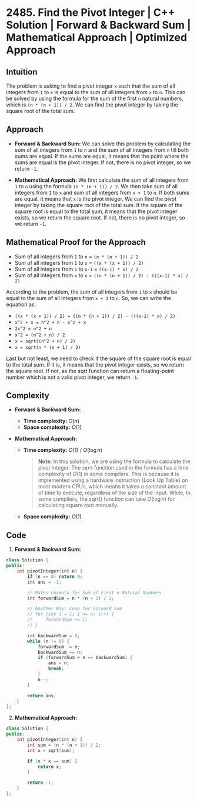 # 2485. Find the Pivot Integer | C++ Solution | Forward & Backward Sum | Mathematical Approach | Optimized Approach

## Intuition

The problem is asking to find a pivot integer `x` such that the sum of all integers from `1` to `x` is equal to the sum of all integers from `x` to `n`. This can be solved by using the formula for the sum of the first `n` natural numbers, which is `(n * (n + 1)) / 2`. We can find the pivot integer by taking the square root of the total sum.

## Approach

-   **Forward & Backward Sum:** We can solve this problem by calculating the sum of all integers from `1` to `n` and the sum of all integers from `n` till both sums are equal. If the sums are equal, it means that the point where the sums are equal is the pivot integer. If not, there is no pivot integer, so we return `-1`.

-   **Mathematical Approach:** We first calculate the sum of all integers from `1` to `n` using the formula `(n * (n + 1)) / 2`. We then take sum of all integers from `1` to `x` and sum of all integers from `x + 1` to `n`. If both sums are equal, it means that `x` is the pivot integer. We can find the pivot integer by taking the square root of the total sum. If the square of the square root is equal to the total sum, it means that the pivot integer exists, so we return the square root. If not, there is no pivot integer, so we return `-1`.

## Mathematical Proof for the Approach

-   Sum of all integers from `1` to `n` = `(n * (n + 1)) / 2`
-   Sum of all integers from `1` to `x` = `((x * (x + 1)) / 2)`
-   Sum of all integers from `1` to `x-1` = `((x-1) * x) / 2`
-   Sum of all integers from `x` to `n` = `((n * (n + 1)) / 2) - (((x-1) * x) / 2)`

According to the problem, the sum of all integers from `1` to `x` should be equal to the sum of all integers from `x + 1` to `n`. So, we can write the equation as:

-   `((x * (x + 1)) / 2) = ((n * (n + 1)) / 2) - (((x-1) * x) / 2)`
-   `x^2 + x = n^2 + n - x^2 + x`
-   `2x^2 = n^2 + n`
-   `x^2 = (n^2 + n) / 2`
-   `x = sqrt((n^2 + n) / 2)`
-   `x = sqrt(n * (n + 1) / 2)`

Last but not least, we need to check if the square of the square root is equal to the total sum. If it is, it means that the pivot integer exists, so we return the square root. If not, as the sqrt function can return a floating-point number which is not a valid pivot integer, we return `-1`.

## Complexity

-   **Forward & Backward Sum:**

    -   **Time complexity:** $O(n)$
    -   **Space complexity:** $O(1)$

-   **Mathematical Approach:**

    -   **Time complexity:** $O(1)$ / $O(\log n)$
        > **Note:** In this solution, we are using the formula to calculate the pivot integer. The `sqrt` function used in the formula has a time complexity of $O(1)$ in some compilers. This is because it is implemented using a hardware instruction (Look Up Table) on most modern CPUs, which means it takes a constant amount of time to execute, regardless of the size of the input. While, In some compilers, the sqrt() function can take $O(\log n)$ for calculating square root manually.
    -   **Space complexity:** $O(1)$

## Code

1. **Forward & Backward Sum:**

```cpp
class Solution {
public:
    int pivotInteger(int n) {
        if (n == 0) return 0;
        int ans = -1;

        // Maths Formula for Sum of First n Natural Numbers
        int forwardSum = n * (n + 1) / 2;

        // Another Way: Loop for Forward Sum
        // for (int i = 1; i <= n; i++) {
        //     forwardSum += i;
        // }

        int backwardSum = 0;
        while (n != 0) {
            forwardSum -= n;
            backwardSum += n;
            if (forwardSum + n == backwardSum) {
                ans = n;
                break;
            }
            n--;
        }

        return ans;
    }
};
```

2.  **Mathematical Approach:**

```cpp
class Solution {
public:
    int pivotInteger(int n) {
        int sum = (n * (n + 1)) / 2;
        int x = sqrt(sum);

        if (x * x == sum) {
            return x;
        }

        return -1;
    }
};
```
